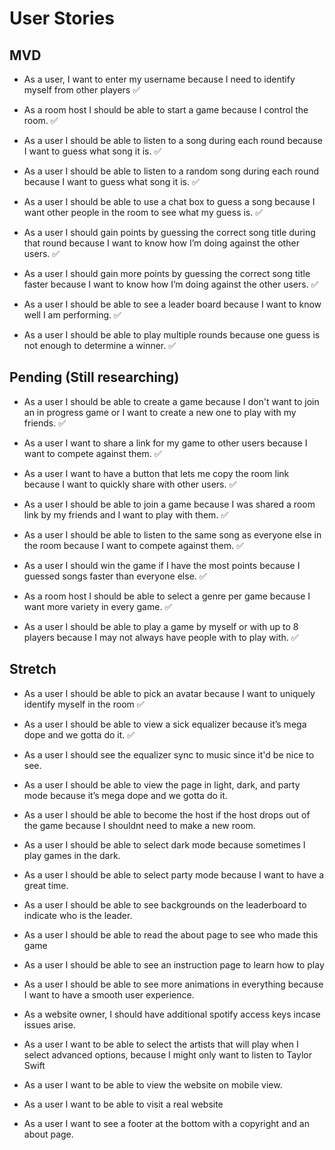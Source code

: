 # User Stories

## MVD

- As a user, I want to enter my username because I need to identify myself from other players ✅

- As a room host I should be able to start a game because I control the room. ✅

- As a user I should be able to listen to a song during each round because I want to guess what song it is. ✅

- As a user I should be able to listen to a random song during each round because I want to guess what song it is. ✅

- As a user I should be able to use a chat box to guess a song because I want other people in the room to see what my guess is. ✅

- As a user I should gain points by guessing the correct song title during that round because I want to know how I’m doing against the other users. ✅

- As a user I should gain more points by guessing the correct song title faster because I want to know how I’m doing against the other users. ✅

- As a user I should be able to see a leader board because I want to know well I am performing. ✅

- As a user I should be able to play multiple rounds because one guess is not enough to determine a winner. ✅

## Pending (Still researching)

- As a user I should be able to create a game because I don't want to join an in progress game or I want to create a new one to play with my friends. ✅

- As a user I want to share a link for my game to other users because I want to compete against them. ✅

- As a user I want to have a button that lets me copy the room link because I want to quickly share with other users. ✅

- As a user I should be able to join a game because I was shared a room link by my friends and I want to play with them. ✅

- As a user I should be able to listen to the same song as everyone else in the room because I want to compete against them. ✅

- As a user I should win the game if I have the most points because I guessed songs faster than everyone else. ✅

- As a room host I should be able to select a genre per game because I want more variety in every game. ✅

- As a user I should be able to play a game by myself or with up to 8 players because I may not always have people with to play with. ✅

## Stretch

- As a user I should be able to pick an avatar because I want to uniquely identify myself in the room ✅

- As a user I should be able to view a sick equalizer because it’s mega dope and we gotta do it. ✅

- As a user I should see the equalizer sync to music since it'd be nice to see.

- As a user I should be able to view the page in light, dark, and party mode because it’s mega dope and we gotta do it.

- As a user I should be able to become the host if the host drops out of the game because I shouldnt need to make a new room.

- As a user I should be able to select dark mode because sometimes I play games in the dark.

- As a user I should be able to select party mode because I want to have a great time.

- As a user I should be able to see backgrounds on the leaderboard to indicate who is the leader.

- As a user I should be able to read the about page to see who made this game

- As a user I should be able to see an instruction page to learn how to play

- As a user I should be able to see more animations in everything because I want to have a smooth user experience.

- As a website owner, I should have additional spotify access keys incase issues arise.

- As a user I want to be able to select the artists that will play when I select advanced options, because I might only want to listen to Taylor Swift

- As a user I want to be able to view the website on mobile view.

- As a user I want to be able to visit a real website

- As a user I want to see a footer at the bottom with a copyright and an about page.
